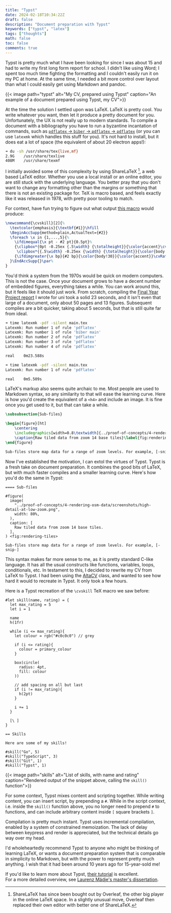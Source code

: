 ```yaml
---
title: "Typst"
date: 2024-02-18T10:34:22Z
draft: false
description: "Document preparation with Typst"
keywords: ["typst", "latex"]
tags: ["thoughts"]
math: false
toc: false
comments: true
---
```


Typst is pretty much what I have been looking for since I was about 15 and had to write my first long form report for school. I didn't like using Word; I spent too much time fighting the formatting and I couldn't easily run it on my PC at home. At the same time, I needed a bit more control over layout than what I could easily get using Markdown and pandoc.

{{< image path="typst" alt="My CV, prepared using Typst" caption="An example of a document prepared using Typst, my CV">}}

At the time the solution I settled upon was LaTeX. LaTeX is pretty cool. You write whatever you want, then let it produce a pretty document for you. Unfortunately, the UX is not really up to modern standards. To compile a document with a bibliography you have to run a byzantine incantation of commands, such as [`pdflatex` -> `biber` -> `pdflatex` -> `pdflatex`](https://tex.stackexchange.com/a/204298) (or you can use `latexmk` which handles this stuff for you). It's not hard to install, but it does eat a lot of space (the equivalent of about 20 electron apps!):

```bash
➜ du -sh /usr/share/tex{live,mf}
2.9G	/usr/share/texlive
408M	/usr/share/texmf
```
I initially avoided some of this complexity by using ShareLaTeX [^1], a web based LaTeX editor. Whether you use a local install or an online editor, you are still stuck with the underlying language. You better pray that you don't want to change any formatting other than the margins or something that there is not an existing package for. TeX is macro based, and feels exactly like it was released in 1978, with pretty poor tooling to match.

[^1]: ShareLaTeX has since been bought out by Overleaf, the other big player in the online LaTeX space. In a slightly unusual move, Overleaf then replaced their own editor with better one of ShareLaTeX.

For context, have fun trying to figure out what output [this macro](https://github.com/liantze/AltaCV/blob/74bc05df383c08ceacfcc6d438c1aa2b207cd1dc/altacv.cls#L328-L337) would produce:

```latex
\newcommand{\cvskill}[2]{%
  \textcolor{emphasis}{\textbf{#1}}\hfill
  \BeginAccSupp{method=plain,ActualText={#2}}
  \foreach \x in {1,...,5}{%
    \ifdimequal{\x pt - #2 pt}{0.5pt}%
    {\clipbox*{0pt -0.25ex {.5\width} {\totalheight}}{\color{accent}\cvRatingMarker}%
     \clipbox*{{.5\width} -0.25ex {\width} {\totalheight}}{\color{body!30}\cvRatingMarker}}
    {\ifdimgreater{\x bp}{#2 bp}{\color{body!30}}{\color{accent}}\cvRatingMarker}%
  }\EndAccSupp{}\par%
}
```

You'd think a system from the 1970s would be quick on modern computers. This is not the case. Once your document grows to have a decent number of embedded figures, everything takes a while. You can work around this, but it feels like it should just work. From scratch, compiling the [Final Year Project report](https://github.com/GeorgeHoneywood/final-year-project/files/11584765/george-honeywood-final-report.pdf) I wrote for uni took a solid 23 seconds, and it isn't even that large of a document, only about 50 pages and 13 figures. Subsequent compiles are a bit quicker, taking about 5 seconds, but that is still quite far from ideal.

```bash 
➜ time latexmk -pdf -silent main.tex 
Latexmk: Run number 1 of rule 'pdflatex'
Latexmk: Run number 1 of rule 'biber main'
Latexmk: Run number 2 of rule 'pdflatex'
Latexmk: Run number 3 of rule 'pdflatex'
Latexmk: Run number 4 of rule 'pdflatex'

real    0m23.588s

➜ time latexmk -pdf -silent main.tex
Latexmk: Run number 1 of rule 'pdflatex'

real    0m5.509s
```

LaTeX's markup also seems quite archaic to me. Most people are used to Markdown syntax, so any similarity to that will ease the learning curve. Here is how you'd create the equivalent of a `<h4>` and include an image. It is fine once you get used to it, but that can take a while.

```latex
\subsubsection{Sub-files}

\begin{figure}[ht]
    \centering
    \includegraphics[width=0.8\textwidth]{../proof-of-concepts/4-rendering-osm-data/screenshots/high-detail-at-low-zoom.png}
    \caption{Raw tiled data from zoom 14 base tiles}\label{fig:rendering-tiles}
\end{figure}

Sub-files store map data for a range of zoom levels. For example, [-snip-]
```

Now I've established the motivation, I can extol the virtues of Typst. Typst is a fresh take on document preparation. It combines the good bits of LaTeX, but with much faster compiles and a smaller learning curve. Here's how you'd do the same in Typst:

```plain
==== Sub-files

#figure(
  image(
    "../proof-of-concepts/4-rendering-osm-data/screenshots/high-detail-at-low-zoom.png",
    width: 80%,
  ),
  caption: [
    Raw tiled data from zoom 14 base tiles.
  ],
) <fig:rendering-tiles>

Sub-files store map data for a range of zoom levels. For example, [-snip-]
```

This syntax makes far more sense to me, as it is pretty standard C-like language. It has all the usual constructs like functions, variables, loops, conditionals, etc. In testament to this, I decided to rewrite my CV from LaTeX to Typst. I had been using the [AltaCV](https://github.com/liantze/AltaCV) class, and wanted to see how hard it would to recreate in Typst. It only took a few hours.

Here is a Typst recreation of the `\cvskill` TeX macro we saw before:

```plain
#let skill(name, rating) = {
  let max_rating = 5
  let i = 1

  name
  h(1fr)

  while (i <= max_rating){
    let colour = rgb("#c0c0c0") // grey

    if (i <= rating){
      colour = primary_colour
    }

    box(circle(
      radius: 4pt,
      fill: colour
    ))

    // add spacing on all but last
    if (i != max_rating){
      h(2pt)
    }

    i += 1
  }
  
  [\ ]
}

== Skills

Here are some of my skills!

#skill("Go", 5)
#skill("TypeScript", 3)
#skill("Git", 1)
#skill("Typst", 1)
```

{{< image path="skills" alt="List of skills, with name and rating" caption="Rendered output of the snippet above, calling the `skill()` function">}}

For some context, Typst mixes content and scripting together. While writing content, you can insert script, by prepending a `#`. While in the script context, i.e. inside the `skill()` function above, you no longer need to prepend `#` to functions, and can include arbitrary content inside `[` square brackets `]`.

Compilation is pretty much instant. Typst uses incremental compilation, enabled by a system of constrained memoization. The lack of delay between keypress and render is appreciated, but the technical details go way over my head.

I'd wholeheartedly recommend Typst to anyone who might be thinking of learning LaTeX, or wants a document preparation system that is comparable in simplicity to Markdown, but with the power to represent pretty much anything. I wish that it had been around 10 years ago for 15-year-sold me!

If you'd like to learn more about Typst, [their tutorial](https://typst.app/docs/tutorial/) is excellent.  
For a more detailed overview, see [Laurenz Mädje's master's dissertation](https://www.user.tu-berlin.de/laurmaedje/programmable-markup-language-for-typesetting.pdf).
